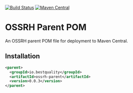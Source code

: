 [![Build Status](https://img.shields.io/travis/ruffkat/ossrh-parent/master?color=green)](https://travis-ci.com/ruffkat/ossrh-parent)
[![Maven Central](https://img.shields.io/maven-central/v/io.bestquality/ossrh-parent.svg?color=green&label=maven%20central)](https://search.maven.org/search?q=g:io.bestquality%20AND%20a:ossrh-parent)

# OSSRH Parent POM
An OSSRH parent POM file for deployment to Maven Central.

## Installation
```xml
<parent>
  <groupId>io.bestquality</groupId>
  <artifactId>ossrh-parent</artifactId>
  <version>0.0.3</version>
</parent>
```